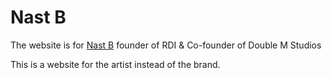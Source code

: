 # Nast B

The website is for [Nast B](www.nast-b.com) founder of RDI & Co-founder of Double M Studios

This is a website for the artist instead of the brand.